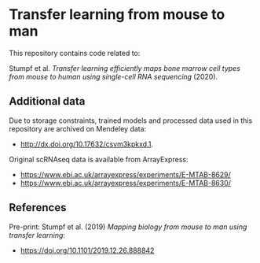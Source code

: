 
# Transfer learning from mouse to man

This repository contains code related to:

Stumpf et al. _Transfer learning efficiently maps bone marrow cell types from mouse to human using single-cell RNA sequencing_ (2020).

## Additional data

Due to storage constraints, trained models and processed data used in this repository are archived on Mendeley data:

- http://dx.doi.org/10.17632/csvm3kpkxd.1.


Original scRNAseq data is available from ArrayExpress:

- https://www.ebi.ac.uk/arrayexpress/experiments/E-MTAB-8629/
- https://www.ebi.ac.uk/arrayexpress/experiments/E-MTAB-8630/


## References

Pre-print: Stumpf et al. (2019) _Mapping biology from mouse to man using transfer learning_:

- https://doi.org/10.1101/2019.12.26.888842
